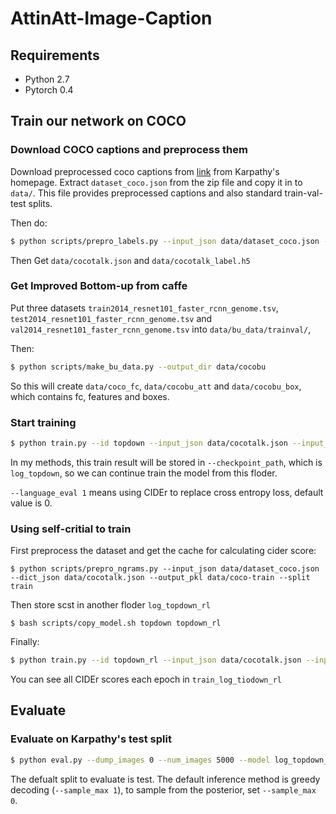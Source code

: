 # AttinAtt-Image-Caption

## Requirements
- Python 2.7
- Pytorch 0.4

## Train our network on COCO

### Download COCO captions and preprocess them

Download preprocessed coco captions from [link](http://cs.stanford.edu/people/karpathy/deepimagesent/caption_datasets.zip) from Karpathy's homepage. Extract `dataset_coco.json` from the zip file and copy it in to `data/`. This file provides preprocessed captions and also standard train-val-test splits.

Then do:

```bash
$ python scripts/prepro_labels.py --input_json data/dataset_coco.json --output_json data/cocotalk.json --output_h5 data/cocotalk
```

Then Get `data/cocotalk.json` and `data/cocotalk_label.h5`

### Get Improved Bottom-up from caffe

Put three datasets `train2014_resnet101_faster_rcnn_genome.tsv`, `test2014_resnet101_faster_rcnn_genome.tsv` and `val2014_resnet101_faster_rcnn_genome.tsv` into `data/bu_data/trainval/`, 

Then:

```bash
$ python scripts/make_bu_data.py --output_dir data/cocobu
```

So this will create `data/coco_fc`, `data/cocobu_att` and `data/cocobu_box`, which contains fc, features and boxes.

### Start training

```bash
$ python train.py --id topdown --input_json data/cocotalk.json --input_fc_dir data/cocotalk_fc --input_att_dir data/cocotalk_att --input_label_h5 data/cocotalk_label.h5 --batch_size 10 --learning_rate 5e-4 --learning_rate_decay_start 0 --scheduled_sampling_start 0 --checkpoint_path log_topdown --save_checkpoint_every 2000 --val_images_use 5000 --max_epochs 50  
```

In my methods, this train result will be stored in `--checkpoint_path`, which is `log_topdown`, so we can continue train the model from this floder.

`--language_eval 1` means using CIDEr to replace cross entropy loss, default value is 0.


### Using self-critial to train

First preprocess the dataset and get the cache for calculating cider score:

```
$ python scripts/prepro_ngrams.py --input_json data/dataset_coco.json --dict_json data/cocotalk.json --output_pkl data/coco-train --split train
```

Then store scst in another floder `log_topdown_rl`

```
$ bash scripts/copy_model.sh topdown topdown_rl
```

Finally:

```bash
$ python train.py --id topdown_rl --input_json data/cocotalk.json --input_fc_dir data/cocotalk_fc --input_att_dir data/cocotalk_att --input_label_h5 data/cocotalk_label.h5 --batch_size 10 --learning_rate 5e-5 --start_from log_topdown_rl --checkpoint_path log_topdown_rl --save_checkpoint_every 2000 --language_eval 1 --val_images_use 5000 --self_critical_after 50 --beam_size 2
```

You can see all CIDEr scores each epoch in `train_log_tiodown_rl`

## Evaluate

### Evaluate on Karpathy's test split

```bash
$ python eval.py --dump_images 0 --num_images 5000 --model log_topdown_rl/model-best.pth --infos_path log_topdown_rl/infos_topdown_rl-best.pkl --language_eval 1 --input_json data/cocotalk.json --input_label_h5 data/cocotalk_label.h5 --input_fc_dir data/cocotalk_fc --input_att_dir data/cocotalk_att
```


The defualt split to evaluate is test. The default inference method is greedy decoding (`--sample_max 1`), to sample from the posterior, set `--sample_max 0`.
